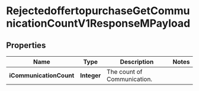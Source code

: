 

# RejectedoffertopurchaseGetCommunicationCountV1ResponseMPayload

## Properties

Name | Type | Description | Notes
------------ | ------------- | ------------- | -------------
**iCommunicationCount** | **Integer** | The count of Communication. | 




